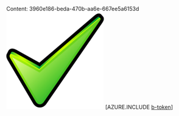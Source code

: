 Content: 3960e186-beda-470b-aa6e-667ee5a6153d![image](064091eb-5ed7-4aaa-9182-1b5481510623.png)
[AZURE.INCLUDE [b-token](d8a8b794-a959-488a-942e-6659cce32f73.md)]
